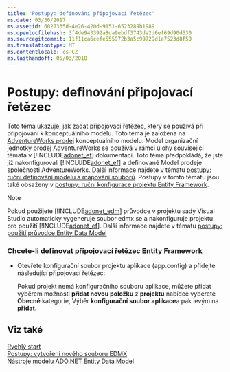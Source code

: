 ```yaml
---
title: 'Postupy: definování připojovací řetězec'
ms.date: 03/30/2017
ms.assetid: 6027335d-4e26-420d-9151-6523289b1989
ms.openlocfilehash: 3f4de943392a8da9ebdf3743da2d6ef69d90d630
ms.sourcegitcommit: 11f11ca6cefe555972b3a5c99729d1a7523d8f50
ms.translationtype: MT
ms.contentlocale: cs-CZ
ms.lasthandoff: 05/03/2018
---
```

# <a name="how-to-define-the-connection-string"></a>Postupy: definování připojovací řetězec
Toto téma ukazuje, jak zadat připojovací řetězec, který se používá při připojování k konceptuálního modelu. Toto téma je založena na [AdventureWorks prodej](http://msdn.microsoft.com/library/f16cd988-673f-4376-b034-129ca93c7832) konceptuálního modelu. Model organizační jednotky prodej AdventureWorks se používá v rámci úlohy související témata v [!INCLUDE[adonet_ef](../../../../../includes/adonet-ef-md.md)] dokumentaci. Toto téma předpokládá, že jste již nakonfigurovali [!INCLUDE[adonet_ef](../../../../../includes/adonet-ef-md.md)] a definované Model prodeje společnosti AdventureWorks. Další informace najdete v tématu [postupy: ruční definování modelu a mapování souborů](http://msdn.microsoft.com/library/d4fd6864-f2a1-48f0-aa32-1e318775a99a). Postupy v tomto tématu jsou také obsaženy v [postupy: ruční konfigurace projektu Entity Framework](http://msdn.microsoft.com/library/73f6ae1d-b3b2-4577-aebd-ad5a75954e9e).  
  
> [!NOTE]
>  Pokud použijete [!INCLUDE[adonet_edm](../../../../../includes/adonet-edm-md.md)] průvodce v projektu sady Visual Studio automaticky vygeneruje soubor edmx se a nakonfiguruje projektu pro použití [!INCLUDE[adonet_ef](../../../../../includes/adonet-ef-md.md)]. Další informace najdete v tématu [postupy: použití průvodce Entity Data Model](http://msdn.microsoft.com/library/dadb058a-c5d9-4c5c-8b01-28044112231d)  
  
### <a name="to-define-the-entity-framework-connection-string"></a>Chcete-li definovat připojovací řetězec Entity Framework  
  
-   Otevřete konfigurační soubor projektu aplikace (app.config) a přidejte následující připojovací řetězec:  
  
  
  
     Pokud projekt nemá konfiguračního souboru aplikace, můžete přidat výběrem možnosti **přidat novou položku** z **projektu** nabídce vyberete **Obecné** kategorie, Výběr **konfigurační soubor aplikace**a pak levým na **přidat**.  
  
## <a name="see-also"></a>Viz také  
 [Rychlý start](http://msdn.microsoft.com/library/0bc534be-789f-4819-b9f6-76e51d961675)  
 [Postupy: vytvoření nového souboru EDMX](http://msdn.microsoft.com/library/beb8189e-e51c-4051-839c-9902c224abf2)  
 [Nástroje modelu ADO.NET Entity Data Model](http://msdn.microsoft.com/library/91076853-0881-421b-837a-f582f36be527)
